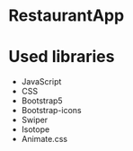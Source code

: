 # RestaurantApp
# Used libraries

- JavaScript
- CSS
- Bootstrap5
- Bootstrap-icons
- Swiper
- Isotope
- Animate.css
